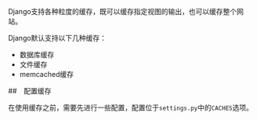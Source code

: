 Django支持各种粒度的缓存，既可以缓存指定视图的输出，也可以缓存整个网站。

Django默认支持以下几种缓存：

- 数据库缓存
- 文件缓存
- memcached缓存

##　配置缓存

在使用缓存之前，需要先进行一些配置，配置位于`settings.py`中的`CACHES`选项。

